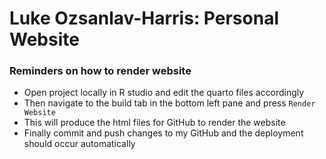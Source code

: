 # Luke Ozsanlav-Harris: Personal Website

### Reminders on how to render website

-   Open project locally in R studio and edit the quarto files accordingly
-   Then navigate to the build tab in the bottom left pane and press `Render Website`
-   This will produce the html files for GitHub to render the website
-   Finally commit and push changes to my GitHub and the deployment should occur automatically
